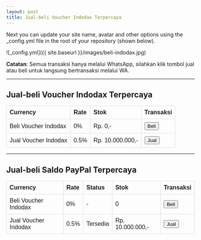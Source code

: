 ```yaml
---
layout: post
title: Jual-beli Voucher Indodax Terpercaya
---
```

<style>
table {
  font-family: arial, sans-serif;
  border-collapse: collapse;
  width: 100%;
}

td, th {
  border: 1px solid #dddddd;
  text-align: left;
  padding: 8px;
}
</style>

Next you can update your site name, avatar and other options using the _config.yml file in the root of your repository (shown below).

![_config.yml]({{ site.baseurl }}/images/beli-indodax.jpg)

<b>Catatan</b>: Semua transaksi hanya melalui WhatsApp, silahkan klik tombol jual atau beli untuk langsung bertransaksi melalui WA.

---
## Jual-beli Voucher Indodax Terpercaya

|<b>Currency|<b>Rate|<b>Stok|<b>Transaksi|
|---	|---  |---	|---	|
|Beli Voucher Indodax|0%|Rp. 0,-|<input type="button" value="Beli" onclick="window.location.href='https://wa.me/628988651075?text=Saya%20mau%20beli%20voucher%20Indodax%20linktonk.org'" />|
|Jual Voucher Indodax|0.5%|Rp. 10.000.000,-|<button name="button" onclick="https://wa.me/628988651075?text=Saya%20mau%20jual%20voucher%20Indodax%20linktonk.org">Jual</button>|

---
## Jual-beli Saldo PayPal Terpercaya

|<b>Currency|<b>Rate|<b>Status|<b>Stok|<b>Transaksi|
|---	|---	|---	|---	|---	|
|Beli Voucher Indodax|0%|-|0|<button name="button" onclick="http://www.google.com">Beli</button>|
|Jual Voucher Indodax|0.5%|Tersedia|Rp. 10.000.000,-|<button name="button" onclick="http://www.google.com">Jual</button>|

